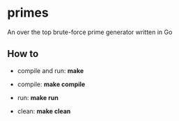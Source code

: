 # primes

An over the top brute-force prime generator written in Go

## How to

- compile and run: **make**

- compile: **make compile**

- run: **make run**

- clean: **make clean**

